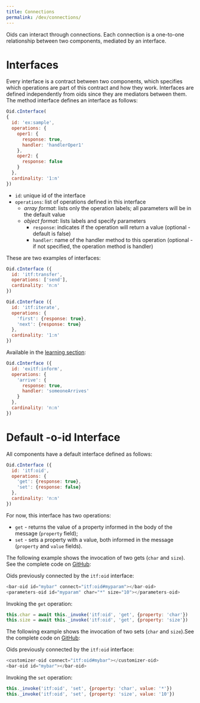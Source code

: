 ```yaml
---
title: Connections
permalink: /dev/connections/
---
```


Oids can interact through connections. Each connection is a one-to-one relationship between two components, mediated by an interface.

# Interfaces

Every interface is a contract between two components, which specifies which operations are part of this contract and how they work. Interfaces are defined independently from oids since they are mediators between them. The method interface defines an interface as follows:

~~~js
Oid.cInterface(
{
  id: 'ex:sample',
  operations: {
    oper1: {
      response: true,
      handler: 'handlerOper1'
    },
    oper2: {
      response: false
    }
  },
  cardinality: '1:n'
})
~~~

* `id`: unique id of the interface
* `operations`: list of operations defined in this interface
  * *array format*: lists only the operation labels; all parameters will be in the default value
  * *object format*: lists labels and specify parameters
    * `response`: indicates if the operation will return a value (optional - default is false)
    * `handler`: name of the handler method to this operation (optional - if not specified, the operation method is handler)

These are two examples of interfaces:

~~~js
Oid.cInterface ({
  id: 'itf:transfer',
  operations: ['send'],
  cardinality: 'n:n'
})

Oid.cInterface ({
  id: 'itf:iterate',
  operations: {
    'first': {response: true},
    'next': {response: true}
  },
  cardinality: '1:n'
})
~~~

Available in the [learning section](https://github.com/mundorum/oid/tree/main/src/playground/learning/02-development/02-oid/202-2-provide-interface):

~~~js
Oid.cInterface ({
  id: 'exitf:inform',
  operations: {
    'arrive': {
      response: true,
      handler: 'someoneArrives'
    }
  },
  cardinality: 'n:n'
})
~~~

# Default -o-id Interface

All components have a default interface defined as follows:

~~~js
Oid.cInterface ({
  id: 'itf:oid',
  operations: {
    'get': {response: true},
    'set': {response: false}
  },
  cardinality: 'n:n'
})
~~~

For now, this interface has two operations:

* `get` - returns the value of a property informed in the body of the message (`property` field);
* `set` - sets a property with a value, both informed in the message (`property` and `value` fields).

The following example shows the invocation of two gets (`char` and `size`). See the complete code on [GitHub](https://github.com/mundorum/oid/tree/main/src/playground/learning/02-development/03-extras/interface-get):

Oids previously connected by the `itf:oid` interface:

~~~js
<bar-oid id="mybar" connect="itf:oid#myparam"></bar-oid>
<parameters-oid id="myparam" char="*" size="10"></parameters-oid>
~~~

Invoking the `get` operation:

~~~js
this.char = await this._invoke('itf:oid', 'get', {property: 'char'})
this.size = await this._invoke('itf:oid', 'get', {property: 'size'})
~~~

The following example shows the invocation of two sets (`char` and `size`).See the complete code on [GitHub](https://github.com/mundorum/oid/tree/main/src/playground/learning/02-development/03-extras/interface-set):

Oids previously connected by the `itf:oid` interface:

~~~js
<customizer-oid connect="itf:oid#mybar"></customizer-oid>
<bar-oid id="mybar"></bar-oid>
~~~

Invoking the `set` operation:

~~~js
this._invoke('itf:oid', 'set', {property: 'char', value: '*'})
this._invoke('itf:oid', 'set', {property: 'size', value: '10'})
~~~